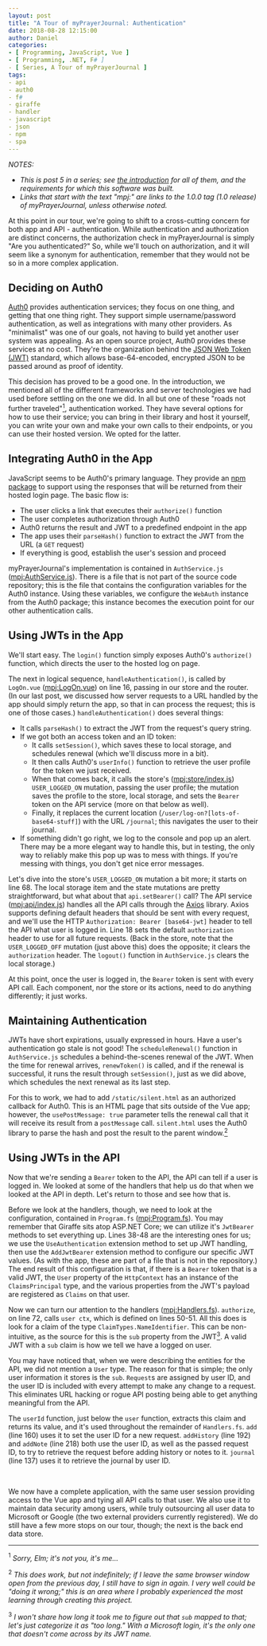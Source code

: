 ```yaml
---
layout: post
title: "A Tour of myPrayerJournal: Authentication"
date: 2018-08-28 12:15:00
author: Daniel
categories:
- [ Programming, JavaScript, Vue ]
- [ Programming, .NET, F# ]
- [ Series, A Tour of myPrayerJournal ]
tags:
- api
- auth0
- f#
- giraffe
- handler
- javascript
- json
- npm
- spa
---
```

_NOTES:_
- _This is post 5 in a series; see [the introduction][intro] for all of them, and the requirements for which this software was built._
- _Links that start with the text "mpj:" are links to the 1.0.0 tag (1.0 release) of myPrayerJournal, unless otherwise noted._

At this point in our tour, we're going to shift to a cross-cutting concern for both app and API - authentication. While authentication and authorization are distinct concerns, the authorization check in myPrayerJournal is simply "Are you authenticated?" So, while we'll touch on authorization, and it will seem like a synonym for authentication, remember that they would not be so in a more complex application.

## Deciding on Auth0

[Auth0][] provides authentication services; they focus on one thing, and getting that one thing right. They support simple username/password authentication, as well as integrations with many other providers. As "minimalist" was one of our goals, not having to build yet another user system was appealing. As an open source project, Auth0 provides these services at no cost. They're the organization behind the [JSON Web Token (JWT)][JWT] standard, which allows base-64-encoded, encrypted JSON to be passed around as proof of identity.

This decision has proved to be a good one. In the introduction, we mentioned all of the different frameworks and server technologies we had used before settling on the one we did. In all but one of these "roads not further traveled"<a href="#note-1"><sup>1</sup></a>, authentication worked. They have several options for how to use their service; you can bring in their library and host it yourself, you can write your own and make your own calls to their endpoints, or you can use their hosted version. We opted for the latter.

## Integrating Auth0 in the App

JavaScript seems to be Auth0's primary language. They provide an [npm package][npm] to support using the responses that will be returned from their hosted login page. The basic flow is:
- The user clicks a link that executes their `authorize()` function
- The user completes authorization through Auth0
- Auth0 returns the result and JWT to a predefined endpoint in the app
- The app uses their `parseHash()` function to extract the JWT from the URL (a `GET` request)
- If everything is good, establish the user's session and proceed

myPrayerJournal's implementation is contained in `AuthService.js` ([mpj:AuthService.js][AuthService.js]). There is a file that is not part of the source code repository; this is the file that contains the configuration variables for the Auth0 instance. Using these variables, we configure the `WebAuth` instance from the Auth0 package; this instance becomes the execution point for our other authentication calls.

## Using JWTs in the App

We'll start easy. The `login()` function simply exposes Auth0's `authorize()` function, which directs the user to the hosted log on page.

The next in logical sequence, `handleAuthentication()`, is called by `LogOn.vue` ([mpj:LogOn.vue][LogOn.vue]) on line 16, passing in our store and the router. (In our last post, we discussed how server requests to a URL handled by the app should simply return the app, so that in can process the request; this is one of those cases.) `handleAuthentication()` does several things:
- It calls `parseHash()` to extract the JWT from the request's query string.
- If we got both an access token and an ID token:
    - It calls `setSession()`, which saves these to local storage, and schedules renewal (which we'll discuss more in a bit).
    - It then calls Auth0's `userInfo()` function to retrieve the user profile for the token we just received.
    - When that comes back, it calls the store's ([mpj:store/index.js][store]) `USER_LOGGED_ON` mutation, passing the user profile; the mutation saves the profile to the store, local storage, and sets the `Bearer` token on the API service (more on that below as well).
    - Finally, it replaces the current location (`/user/log-on?[lots-of-base64-stuff]`) with the URL `/journal`; this navigates the user to their journal.
- If something didn't go right, we log to the console and pop up an alert. There may be a more elegant way to handle this, but in testing, the only way to reliably make this pop up was to mess with things. If you're messing with things, you don't get nice error messages.

Let's dive into the store's `USER_LOGGED_ON` mutation a bit more; it starts on line 68. The local storage item and the state mutations are pretty straightforward, but what about that `api.setBearer()` call? The API service ([mpj:api/index.js][api]) handles all the API calls through the [Axios][] library. Axios supports defining default headers that should be sent with every request, and we'll use the HTTP `Authorization: Bearer [base64-jwt]` header to tell the API what user is logged in. Line 18 sets the default `authorization` header to use for all future requests. (Back in the store, note that the `USER_LOGGED_OFF` mutation (just above this) does the opposite; it clears the `authorization` header. The `logout()` function in `AuthService.js` clears the local storage.)

At this point, once the user is logged in, the `Bearer` token is sent with every API call. Each component, nor the store or its actions, need to do anything differently; it just works.

## Maintaining Authentication

JWTs have short expirations, usually expressed in hours. Have a user's authentication go stale is not good! The `scheduleRenewal()` function in `AuthService.js` schedules a behind-the-scenes renewal of the JWT. When the time for renewal arrives, `renewToken()` is called, and if the renewal is successful, it runs the result through `setSession()`, just as we did above, which schedules the next renewal as its last step.

For this to work, we had to add `/static/silent.html` as an authorized callback for Auth0. This is an HTML page that sits outside of the Vue app; however, the `usePostMessage: true` parameter tells the renewal call that it will receive its result from a `postMessage` call. `silent.html` uses the Auth0 library to parse the hash and post the result to the parent window.<a href="#note-2"><sup>2</sup></a>

## Using JWTs in the API

Now that we're sending a `Bearer` token to the API, the API can tell if a user is logged in. We looked at some of the handlers that help us do that when we looked at the API in depth. Let's return to those and see how that is.

Before we look at the handlers, though, we need to look at the configuration, contained in `Program.fs` ([mpj:Program.fs][Program.fs]). You may remember that Giraffe sits atop ASP.NET Core; we can utilize it's `JwtBearer` methods to set everything up. Lines 38-48 are the interesting ones for us; we use the `UseAuthentication` extension method to set up JWT handling, then use the `AddJwtBearer` extension method to configure our specific JWT values. (As with the app, these are part of a file that is not in the repository.) The end result of this configuration is that, if there is a `Bearer` token that is a valid JWT, the `User` property of the `HttpContext` has an instance of the `ClaimsPrincipal` type, and the various properties from the JWT's payload are registered as `Claims` on that user.

Now we can turn our attention to the handlers ([mpj:Handlers.fs][Handlers.fs]). `authorize`, on line 72, calls `user ctx`, which is defined on lines 50-51. All this does is look for a claim of the type `ClaimTypes.NameIdentifier`. This can be non-intuitive, as the source for this is the `sub` property from the JWT<a href="#note-3"><sup>3</sup></a>. A valid JWT with a `sub` claim is how we tell we have a logged on user.

You may have noticed that, when we were describing the entities for the API, we did not mention a `User` type. The reason for that is simple; the only user information it stores is the `sub`. `Request`s are assigned by user ID, and the user ID is included with every attempt to make any change to a request. This eliminates URL hacking or rogue API posting being able to get anything meaningful from the API.

The `userId` function, just below the `user` function, extracts this claim and returns its value, and it's used throughout the remainder of `Handlers.fs`. `add` (line 160) uses it to set the user ID for a new request. `addHistory` (line 192) and `addNote` (line 218) both use the user ID, as well as the passed request ID, to try to retrieve the request before adding history or notes to it. `journal` (line 137) uses it to retrieve the journal by user ID.

<p>&nbsp;</p>

We now have a complete application, with the same user session providing access to the Vue app and tying all API calls to that user. We also use it to maintain data security among users, while truly outsourcing all user data to Microsoft or Google (the two external providers currently registered). We do still have a few more stops on our tour, though; the next is the back end data store.

---

<a name="note-1"><sup>1</sup></a> _Sorry, Elm; it's not you, it's me..._

<a name="note-2"><sup>2</sup></a> _This does work, but not indefinitely; if I leave the same browser window open from the previous day, I still have to sign in again. I very well could be "doing it wrong;" this is an area where I probably experienced the most learning through creating this project._

<a name="note-3"><sup>3</sup></a> _I won't share how long it took me to figure out that `sub` mapped to that; let's just categorize it as "too long." With a Microsoft login, it's the only one that doesn't come across by its JWT name._


[intro]: /2018/a-tour-of-myprayerjournal/introduction.html "A Tour of myPrayerJournal: Introduction | The Bit Badger Blog"
[Auth0]: https://auth0.com
[JWT]: https://jwt.io
[npm]: https://www.npmjs.com/package/auth0-js
[AuthService.js]: https://github.com/bit-badger/myPrayerJournal/blob/1.0.0/src/app/src/auth/AuthService.js "app/src/auth/AuthService.js | myPrayerJournal | GitHub"
[LogOn.vue]: https://github.com/bit-badger/myPrayerJournal/blob/1.0.0/src/app/src/components/user/LogOn.vue "app/src/components/user/LogOn.vue | myPrayerJournal | GitHub"
[store]: https://github.com/bit-badger/myPrayerJournal/blob/1.0.0/src/app/src/store/index.js "app/src/store/index.js | myPrayerJournal | GitHub"
[api]: https://github.com/bit-badger/myPrayerJournal/blob/1.0.0/src/app/src/api/index.js "app/src/api/index.js | myPrayerJournal | GitHub"
[Axios]: https://www.npmjs.com/package/axios
[Program.fs]: https://github.com/bit-badger/myPrayerJournal/blob/1.0.0/src/api/MyPrayerJournal.Api/Program.fs "api/Program.fs | myPrayerJournal | GitHub"
[Handlers.fs]: https://github.com/bit-badger/myPrayerJournal/blob/1.0.0/src/api/MyPrayerJournal.Api/Handlers.fs "api/Handlers.fs | myPrayerJournal | GitHub"
